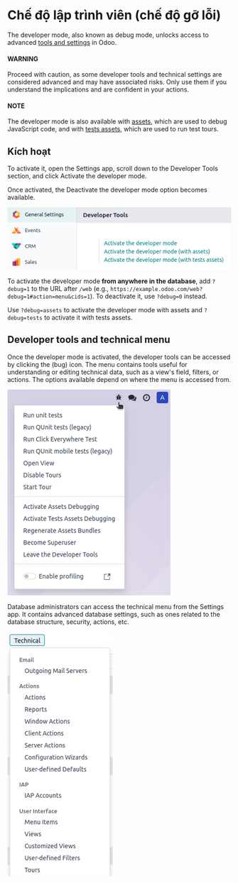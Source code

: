 <a id="developer-mode"></a>

# Chế độ lập trình viên (chế độ gỡ lỗi)

The developer mode, also known as debug mode, unlocks access to advanced [tools and settings](#developer-mode-tools) in Odoo.

#### WARNING
Proceed with caution, as some developer tools and technical settings are considered advanced and
may have associated risks. Only use them if you understand the implications and are confident in
your actions.

#### NOTE
The developer mode is also available with [assets](../../developer/reference/frontend/framework_overview.md#frontend-framework-assets-debug-mode),
which are used to debug JavaScript code, and with [tests assets](../../developer/reference/frontend/framework_overview.md#frontend-framework-tests-debug-mode), which are used to run test tours.

<a id="developer-mode-activation"></a>

## Kích hoạt

To activate it, open the Settings app, scroll down to the Developer Tools
section, and click Activate the developer mode.

Once activated, the Deactivate the developer mode option becomes available.

![Activating the developer mode in the Settings app](developer_mode/settings.png)

To activate the developer mode **from anywhere in the database**, add `?debug=1` to the URL after
`/web` (e.g., `https://example.odoo.com/web?debug=1#action=menu&cids=1`). To deactivate it, use
`?debug=0` instead.

Use `?debug=assets` to activate the developer mode with assets and `?debug=tests` to activate it
with tests assets.

<a id="developer-mode-tools"></a>

## Developer tools and technical menu

Once the developer mode is activated, the developer tools can be accessed by clicking the
<i class="fa fa-bug"></i> (bug) icon. The menu contains tools useful for understanding or editing
technical data, such as a view's field, filters, or actions. The options available depend on where
the menu is accessed from.

![Accessing the developer tools](developer_mode/tools.png)

Database administrators can access the technical menu from the Settings app. It contains
advanced database settings, such as ones related to the database structure, security, actions, etc.

![Accessing the technical menu](developer_mode/technical.png)
